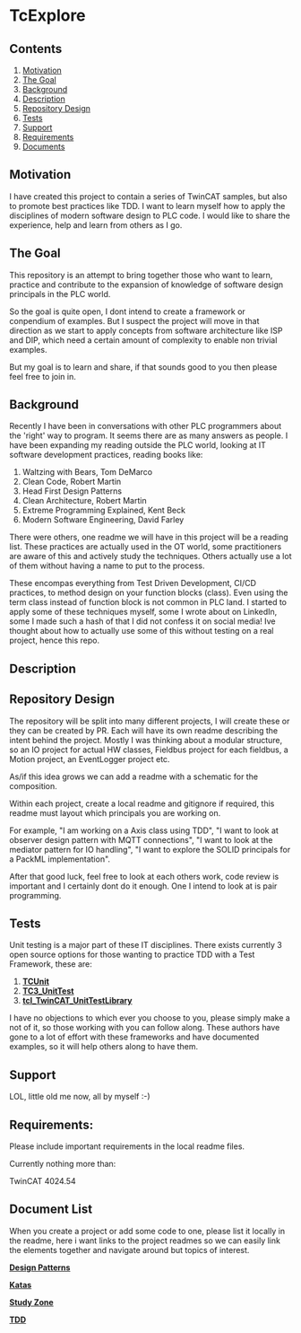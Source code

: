 # TcExplore

## Contents

1. [Motivation](#motivation)
2. [The Goal](#the-goal)
3. [Background](#background)
4. [Description](#description)
3. [Repository Design](#repository-design)
4. [Tests](#Tests)
5. [Support](#Support)
6. [Requirements](#Requirements)
7. [Documents](#Document-List)

## Motivation

I have created this project to contain a series of TwinCAT samples, but also to promote best practices like TDD. I want to learn myself how to apply the disciplines of modern software design to PLC code. I would like to share the experience, help and learn from others as I go.

## The Goal

This repository is an attempt to bring together those who want to learn, practice and contribute to the expansion of knowledge of software design principals in the PLC world.

So the goal is quite open, I dont intend to create a framework or conpendium of examples. But I suspect the project will move in that direction as we start to apply concepts from software architecture like ISP and DIP, which need a certain amount of complexity to enable non trivial examples.

But my goal is to learn and share, if that sounds good to you then please feel free to join in.

## Background

Recently I have been in conversations with other PLC programmers about the 'right' way to program. It seems there are as many answers as people. I have been expanding my reading outside the PLC world, looking at IT software development practices, reading books like:

1. Waltzing with Bears, Tom DeMarco
2. Clean Code, Robert Martin
3. Head First Design Patterns
4. Clean Architecture, Robert Martin
5. Extreme Programming Explained, Kent Beck
6. Modern Software Engineering, David Farley

There were others, one readme we will have in this project will be a reading list.
These practices are actually used in the OT world, some practitioners are aware of this and actively study the techniques. Others actually use a lot of them without having a name to put to the process. 

These encompas everything from Test Driven Development, CI/CD practices, to method design on your function blocks (class). Even using the term class instead of function block is not common in PLC land. I started to apply some of these techniques myself, some I wrote about on LinkedIn, some I made such a hash of that I did not confess it on social media! Ive thought about how to actually use some of this without testing on a real project, hence this repo.

## Description


## Repository Design

The repository will be split into many different projects, I will create these or they can be created by PR. Each will have its own readme describing the intent behind the project. Mostly I was thinking about a modular structure, so an IO project for actual HW classes, Fieldbus project for each fieldbus, a Motion project, an EventLogger project etc.

As/if this idea grows we can add a readme with a schematic for the composition.

Within each project, create a local readme and gitignore if required, this readme must layout which principals you are working on.

For example, "I am working on a Axis class using TDD", "I want to look at observer design pattern with MQTT connections", "I want to look at the mediator pattern for IO handling", "I want to explore the SOLID principals for a PackML implementation".

After that good luck, feel free to look at each others work, code review is important and I certainly dont do it enough. One I intend to look at is pair programming.

## Tests

Unit testing is a major part of these IT disciplines. There exists currently 3 open source options for those wanting to practice TDD with a Test Framework, these are:

1. **[TCUnit](https://github.com/tcunit)**
2. **[TC3_UnitTest](https://github.com/PeterZerlauth/Tc3_UnitTest)**
3. **[tcl_TwinCAT_UnitTestLibrary](https://github.com/RedRockControls/tcl_TwinCAT_UnitTestLibrary)**

I have no objections to which ever you choose to you, please simply make a not of it, so those working with you can follow along. These authors have gone to a lot of effort with these frameworks and have documented examples, so it will help others along to have them.

## Support

LOL, little old me now, all by myself :-)


## Requirements: 

Please include important requirements in the local readme files.

Currently nothing more than:

TwinCAT 4024.54


## Document List

When you create a project or add some code to one, please list it locally in the readme, here i want links to the project readmes so we can easily link the elements together and navigate around but topics of interest.

**[Design Patterns](./Design%20Pattern%20Zone//README.md)**

**[Katas](./Kata%20Zone//README.md)**

**[Study Zone](./Study%20Zone//README.md)**

**[TDD](./TDD%20Zone//README.md)**



